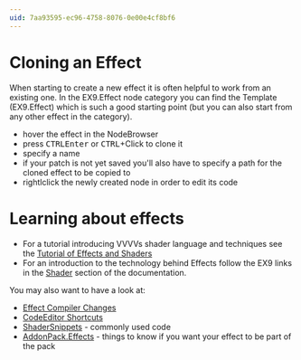 ```yaml
---
uid: 7aa93595-ec96-4758-8076-0e00e4cf8bf6
---
```


# Cloning an Effect
When starting to create a new effect it is often helpful to work from an existing one. In the EX9.Effect node category you can find the Template (EX9.Effect) which is such a good starting point (but you can also start from any other effect in the category).   
* hover the effect in the NodeBrowser  
* press <span class="keyseq"><kbd>CTRL</kbd><kbd>Enter</kbd></span> or <span class="keyseq"><kbd>CTRL</kbd></span>+Click to clone it  
* specify a name   
* if your patch is not yet saved you'll also have to specify a path for the cloned effect to be copied to  
* rightlclick the newly created node in order to edit its code  

# Learning about effects
* For a tutorial introducing VVVVs shader language and techniques see the [Tutorial of Effects and Shaders](xref:1f40bd64-bc93-4263-98c8-50616b9f5c5c)  
* For an introduction to the technology behind Effects follow the EX9 links in the [Shader](xref:4ae45235-b247-4d0d-8c5b-9d0688f99b3f#custom-effects) section of the documentation.  

You may also want to have a look at:  
* [Effect Compiler Changes](xref:f86bc304-0644-46b2-bf51-e265e840babf)  
* [CodeEditor Shortcuts](xref:117e3ffc-1547-4470-8c49-f966d99bc031)  
* [ShaderSnippets](xref:df17e4b0-784e-4d81-bcc7-bd88f50e1cb5) - commonly used code  
* [AddonPack.Effects](xref:557d6915-5069-483e-8175-2834225be56b) - things to know if you want your effect to be part of the pack  
